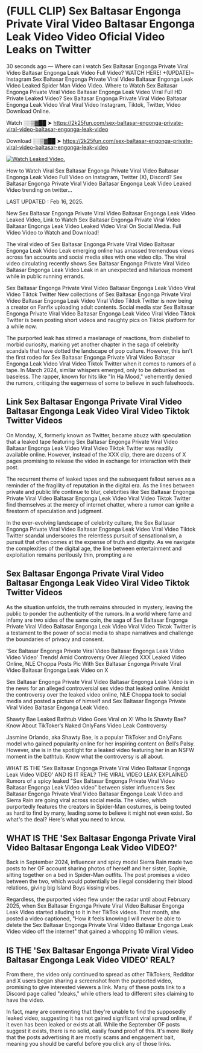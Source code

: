 # (FULL CLIP) Sex Baltasar Engonga Private Viral Video Baltasar Engonga Leak Video Video Oficial Video Leaks on Twitter

30 seconds ago — Where can i watch Sex Baltasar Engonga Private Viral Video Baltasar Engonga Leak Video Full Video? WATCH HERE! +(UPDATE)~ Instagram Sex Baltasar Engonga Private Viral Video Baltasar Engonga Leak Video Leaked Spider Man Video Video. Where to Watch Sex Baltasar Engonga Private Viral Video Baltasar Engonga Leak Video Viral Full HD Private Leaked Video? Sex Baltasar Engonga Private Viral Video Baltasar Engonga Leak Video Viral Viral Video Instagram, Tiktok, Twitter, Video Download Online.

Watch ░░▒▓██ ➤ https://2k25fun.com/sex-baltasar-engonga-private-viral-video-baltasar-engonga-leak-video

Download ░░▒▓██ ➤ https://2k25fun.com/sex-baltasar-engonga-private-viral-video-baltasar-engonga-leak-video

[![Watch Leaked Video.](https://miro.medium.com/v2/resize:fit:828/format:webp/1*cilzJN44JGOrTw9NJCrNHA.gif "Watch Leaked Video")](https://2k25fun.com/sex-baltasar-engonga-private-viral-video-baltasar-engonga-leak-video)

How to Watch Viral Sex Baltasar Engonga Private Viral Video Baltasar Engonga Leak Video Full Video on Instagram, Twitter (X), Discord? Sex Baltasar Engonga Private Viral Video Baltasar Engonga Leak Video Leaked Video trending on twitter...

LAST UPDATED : Feb 16, 2025.

New Sex Baltasar Engonga Private Viral Video Baltasar Engonga Leak Video Leaked Video, Link to Watch Sex Baltasar Engonga Private Viral Video Baltasar Engonga Leak Video Leaked Video Viral On Social Media. Full Video Video to Watch and Download!

The viral video of Sex Baltasar Engonga Private Viral Video Baltasar Engonga Leak Video Leak emerging online has amassed tremendous views across fan accounts and social media sites with one video clip. The viral video circulating recently shows Sex Baltasar Engonga Private Viral Video Baltasar Engonga Leak Video Leak in an unexpected and hilarious moment while in public running errands.

Sex Baltasar Engonga Private Viral Video Baltasar Engonga Leak Video Viral Video Tiktok Twitter New collections of Sex Baltasar Engonga Private Viral Video Baltasar Engonga Leak Video Viral Video Tiktok Twitter is now being a creator on Fanfix uploading adult contents. Social media star Sex Baltasar Engonga Private Viral Video Baltasar Engonga Leak Video Viral Video Tiktok Twitter is been posting short videos and naughty pics on Tiktok platform for a while now.

The purported leak has stirred a maelanage of reactions, from disbelief to morbid curiosity, marking yet another chapter in the saga of celebrity scandals that have dotted the landscape of pop culture. However, this isn't the first rodeo for Sex Baltasar Engonga Private Viral Video Baltasar Engonga Leak Video Viral Video Tiktok Twitter when it comes to rumors of a tape. In March 2024, similar whispers emerged, only to be debunked as baseless. The rapper, known for hits like "In Ha Mood," vehemently denied the rumors, critiquing the eagerness of some to believe in such falsehoods.

## Link Sex Baltasar Engonga Private Viral Video Baltasar Engonga Leak Video Viral Video Tiktok Twitter Videos

On Monday, X, formerly known as Twitter, became abuzz with speculation that a leaked tape featuring Sex Baltasar Engonga Private Viral Video Baltasar Engonga Leak Video Viral Video Tiktok Twitter was readily available online. However, instead of the XXX clip, there are dozens of X pages promising to release the video in exchange for interaction with their post.

The recurrent theme of leaked tapes and the subsequent fallout serves as a reminder of the fragility of reputation in the digital era. As the lines between private and public life continue to blur, celebrities like Sex Baltasar Engonga Private Viral Video Baltasar Engonga Leak Video Viral Video Tiktok Twitter find themselves at the mercy of internet chatter, where a rumor can ignite a firestorm of speculation and judgment.

In the ever-evolving landscape of celebrity culture, the Sex Baltasar Engonga Private Viral Video Baltasar Engonga Leak Video Viral Video Tiktok Twitter scandal underscores the relentless pursuit of sensationalism, a pursuit that often comes at the expense of truth and dignity. As we navigate the complexities of the digital age, the line between entertainment and exploitation remains perilously thin, prompting a re

##  Sex Baltasar Engonga Private Viral Video Baltasar Engonga Leak Video Viral Video Tiktok Twitter Videos

As the situation unfolds, the truth remains shrouded in mystery, leaving the public to ponder the authenticity of the rumors. In a world where fame and infamy are two sides of the same coin, the saga of Sex Baltasar Engonga Private Viral Video Baltasar Engonga Leak Video Viral Video Tiktok Twitter is a testament to the power of social media to shape narratives and challenge the boundaries of privacy and consent.

'Sex Baltasar Engonga Private Viral Video Baltasar Engonga Leak Video Video Video' Trends! Amid Controversy Over Alleged XXX Leaked Video Online, NLE Choppa Posts Pic With Sex Baltasar Engonga Private Viral Video Baltasar Engonga Leak Video on X

Sex Baltasar Engonga Private Viral Video Baltasar Engonga Leak Video is in the news for an alleged controversial sex video that leaked online. Amidst the controversy over the leaked video online, NLE Choppa took to social media and posted a picture of himself and Sex Baltasar Engonga Private Viral Video Baltasar Engonga Leak Video.

Shawty Bae Leaked Bathtub Video Goes Viral on X! Who Is Shawty Bae? Know About TikToker’s Naked OnlyFans Video Leak Controversy

Jasmine Orlando, aka Shawty Bae, is a popular TikToker and OnlyFans model who gained popularity online for her inspiring content on Bell’s Palsy. However, she is in the spotlight for a leaked video featuring her in an NSFW moment in the bathtub. Know what the controversy is all about.

WHAT IS THE 'Sex Baltasar Engonga Private Viral Video Baltasar Engonga Leak Video VIDEO' AND IS IT REAL? THE VIRAL VIDEO LEAK EXPLAINED Rumors of a spicy leaked "Sex Baltasar Engonga Private Viral Video Baltasar Engonga Leak Video video" between sister influencers Sex Baltasar Engonga Private Viral Video Baltasar Engonga Leak Video and Sierra Rain are going viral across social media. The video, which purportedly features the creators in Spider-Man costumes, is being touted as hard to find by many, leading some to believe it might not even exist. So what's the deal? Here's what you need to know.

## WHAT IS THE 'Sex Baltasar Engonga Private Viral Video Baltasar Engonga Leak Video VIDEO?'

Back in September 2024, influencer and spicy model Sierra Rain made two posts to her OF account sharing photos of herself and her sister, Sophie, sitting together on a bed in Spider-Man outfits. The post promises a video between the two, which would potentially be illegal considering their blood relations, giving big Island Boys kissing vibes.

Regardless, the purported video flew under the radar until about February 2025, when Sex Baltasar Engonga Private Viral Video Baltasar Engonga Leak Video started alluding to it in her TikTok videos. That month, she posted a video captioned, "How it feels knowing I will never be able to delete the Sex Baltasar Engonga Private Viral Video Baltasar Engonga Leak Video video off the internet" that gained a whopping 10 million views.

## IS THE 'Sex Baltasar Engonga Private Viral Video Baltasar Engonga Leak Video VIDEO' REAL?

From there, the video only continued to spread as other TikTokers, Redditor and X users began sharing a screenshot from the purported video, promising to give interested viewers a link. Many of these posts link to a Discord page called "xleaks," while others lead to different sites claiming to have the video.

In fact, many are commenting that they're unable to find the supposedly leaked video, suggesting it has not gained significant viral spread online, if it even has been leaked or exists at all. While the September OF posts suggest it exists, there is no solid, easily found proof of this. It's more likely that the posts advertising it are mostly scams and engagement bait, meaning you should be careful before you click any of those links.